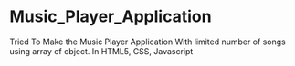 # Music_Player_Application
Tried To Make the Music Player Application With limited number of songs using array of object. In HTML5, CSS, Javascript
